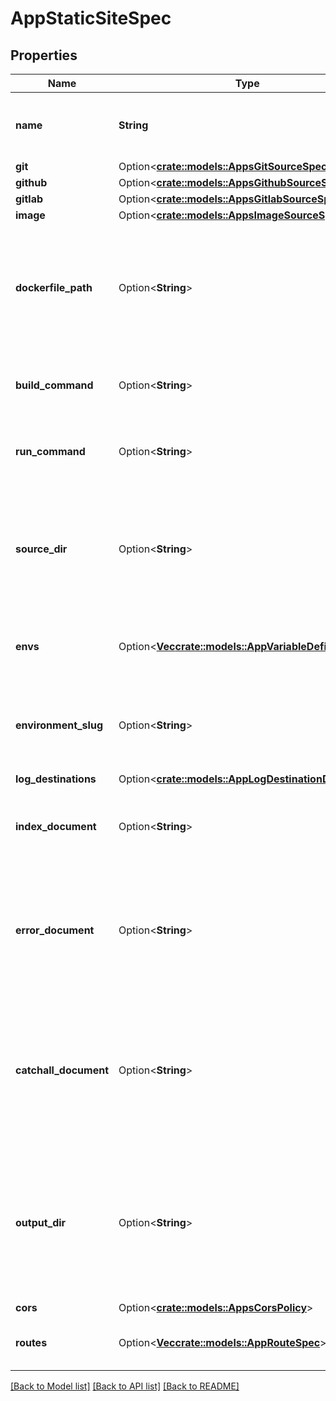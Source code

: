 # AppStaticSiteSpec

## Properties

Name | Type | Description | Notes
------------ | ------------- | ------------- | -------------
**name** | **String** | The name. Must be unique across all components within the same app. | 
**git** | Option<[**crate::models::AppsGitSourceSpec**](apps_git_source_spec.md)> |  | [optional]
**github** | Option<[**crate::models::AppsGithubSourceSpec**](apps_github_source_spec.md)> |  | [optional]
**gitlab** | Option<[**crate::models::AppsGitlabSourceSpec**](apps_gitlab_source_spec.md)> |  | [optional]
**image** | Option<[**crate::models::AppsImageSourceSpec**](apps_image_source_spec.md)> |  | [optional]
**dockerfile_path** | Option<**String**> | The path to the Dockerfile relative to the root of the repo. If set, it will be used to build this component. Otherwise, App Platform will attempt to build it using buildpacks. | [optional]
**build_command** | Option<**String**> | An optional build command to run while building this component from source. | [optional]
**run_command** | Option<**String**> | An optional run command to override the component's default. | [optional]
**source_dir** | Option<**String**> | An optional path to the working directory to use for the build. For Dockerfile builds, this will be used as the build context. Must be relative to the root of the repo. | [optional]
**envs** | Option<[**Vec<crate::models::AppVariableDefinition>**](app_variable_definition.md)> | A list of environment variables made available to the component. | [optional]
**environment_slug** | Option<**String**> | An environment slug describing the type of this app. For a full list, please refer to [the product documentation](https://www.digitalocean.com/docs/app-platform/). | [optional]
**log_destinations** | Option<[**crate::models::AppLogDestinationDefinition**](app_log_destination_definition.md)> |  | [optional]
**index_document** | Option<**String**> | The name of the index document to use when serving this static site. Default: index.html | [optional][default to index.html]
**error_document** | Option<**String**> | The name of the error document to use when serving this static site. Default: 404.html. If no such file exists within the built assets, App Platform will supply one. | [optional][default to 404.html]
**catchall_document** | Option<**String**> | The name of the document to use as the fallback for any requests to documents that are not found when serving this static site. Only 1 of `catchall_document` or `error_document` can be set. | [optional]
**output_dir** | Option<**String**> | An optional path to where the built assets will be located, relative to the build context. If not set, App Platform will automatically scan for these directory names: `_static`, `dist`, `public`, `build`. | [optional]
**cors** | Option<[**crate::models::AppsCorsPolicy**](apps_cors_policy.md)> |  | [optional]
**routes** | Option<[**Vec<crate::models::AppRouteSpec>**](app_route_spec.md)> | A list of HTTP routes that should be routed to this component. | [optional]

[[Back to Model list]](../README.md#documentation-for-models) [[Back to API list]](../README.md#documentation-for-api-endpoints) [[Back to README]](../README.md)


